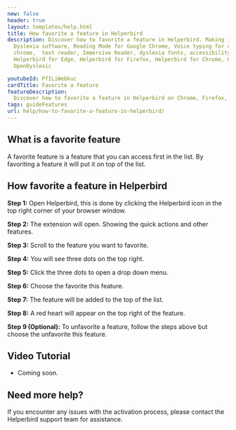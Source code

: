 ```yaml
---
new: false
header: true
layout: templates/help.html
title: How favorite a feature in Helperbird
description: Discover how to favorite a feature in Helperbird. Making it appear first in the list.
  Dyslexia software, Reading Mode for Google Chrome, Voice typing for chrome, Text to speech for
  chrome,  text reader, Immersive Reader, dyslexia fonts, accessibility software, dyslexia software,
  Helperbird for Edge, Helperbird for Firefox, Helperbird for Chrome, Opendyslexic for Chrome,
  OpenDyslexic

youtubeId: PfILiWebkuc
cardTitle: Favorite a feature
featureDescription:
  Discover how to favorite a feature in Helperbird on Chrome, Firefox, Edge extension.
tags: guideFeatures
url: help/how-to-favorite-a-feature-in-helperbird/
---
```



## What is a favorite feature

A favorite feature is a feature that you can access first in the list. By favoriting a feature it will put it on top of the list.

## How favorite a feature in Helperbird

**Step 1:** Open Helperbird, this is done by clicking the Helperbird icon in the top right corner of your browser window.

**Step 2:** The extension will open. Showing the quick actions and other features.

**Step 3:** Scroll to the feature you want to favorite.

**Step 4:** You will see three dots on the top right.

**Step 5:** Click the three dots to open a drop down menu.

**Step 6:** Choose the favorite this feature.

**Step 7:** The feature will be added to the top of the list.

**Step 8:** A red heart will appear on the top right of the feature.

**Step 9 (Optional):** To unfavorite a feature, follow the steps above but choose the unfavorite this feature.




## Video Tutorial

- Coming soon.



## Need more help?

If you encounter any issues with the activation process, please contact the Helperbird support team for assistance.

